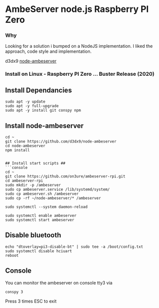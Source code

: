 # AmbeServer node.js Raspberry PI Zero #

### Why ###
Looking for a solution i bumped on a NodeJS implementation. I liked the approach, code style and implementation.

d3dx9 [node-ambeserver](https://github.com/d3dx9/node-ambeserver)

### Install on Linux - Raspberry PI Zero ... Buster Release (2020) ###

## Install Dependancies ##
```console
sudo apt -y update
sudo apt -y full-upgrade
sudo apt -y install git conspy npm
```

## Install node-ambeserver ##
```console
cd ~
git clone https://github.com/d3dx9/node-ambeserver
cd node-ambeserver
npm install


## Install start scripts ##
```console
cd ~
git clone https://github.com/on3ure/ambeserver-rpi.git
cd ambeserver-rpi
sudo mkdir -p /ambeserver
sudo cp ambeserver.service /lib/systemd/system/
sudo cp ambeserver.sh /ambeserver
sudo cp -rf ~/node-ambeserver/* /ambeserver

sudo systemctl --system daemon-reload

sudo systemctl enable ambeserver
sudo systemctl start ambeserver
```

## Disable bluetooth ##
```console
echo "dtoverlay=pi3-disable-bt" | sudo tee -a /boot/config.txt
sudo systemctl disable hciuart
reboot
```

## Console ##
You can monitor the ambeserver on console tty3 via
```console
conspy 3
```
Press 3 times ESC to exit
